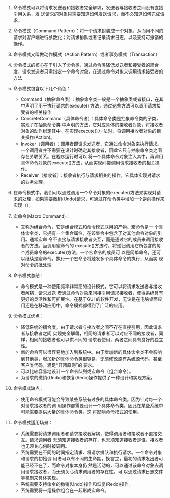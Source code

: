 1. 命令模式可以将请求发送者和接收者完全解耦，发送者与接收者之间没有直接引用关系，发 送请求的对象只需要知道如何发送请求，而不必知道如何完成请求。

2. 命令模式（Command Pattern）：将一个请求封装成一个对象，从而用不同的请求对客户端进行参数化；对请求排队或者记录请求日志，以及支持可撤销的操作。

3. 命令模式又叫做动作模式（Action Pattern）或者事务模式（Transaction）

4. 命令模式的核心在于引入了命令类，通过命令类降低发送者和接受者的耦合度，请求发送者只需指定一个命令对象，在通过命令对象来调用请求接受者的方法

5. 命令模式包含以下几个角色：
    * Command（抽象命令类）：抽象命令类一般是一个抽象类或者接口，在其中声明了用于执行请求的execute() 方法，通过这些方法可以调用请求接受者的相关操作
    * ConcreteCommand（具体命令者）：具体命令类是抽象命令类的子类，实现了在抽象命令类 中声明的方法，它对应具体的接收者对象，将接收者对象的动作绑定其中。在实现execute()方 法时，将调用接收者对象的相关操作(Action)。
    * Invoker（调用者）：调用者即请求发送者，它通过命令对象来执行请求。一个调用者并不需要在设计时确定其接收者，因此它只与抽象命令类之间存在关联关系。在程序运行时可以 将一个具体命令对象注入其中，再调用具体命令对象的execute()方法，从而实现间接调用请求接收者的相关操作。
    * Receiver（接收者）：接收者执行与请求相关的操作，它具体实现对请求的业务处理。
    
6. 在命令模式中，我们可以通过调用一个命令对象的execute()方法来实现对请求的处理，如果需要撤销(Undo)请求，可通过在命令类中增加一个逆向操作来实现（）。

7. 宏命令(Macro Command)：
    * 又称为组合命令，它是组合模式和命令模式联用的产物。宏命令是一 个具体命令类，它拥有一个集合属性，在该集合中包含了对其他命令对象的引用。通常宏命 令不直接与请求接收者交互，而是通过它的成员来调用接收者的方法。当调用宏命令的 execute()方法时，将递归调用它所包含的每个成员命令的execute()方法，一个宏命令的成员可 以是简单命令，还可以继续是宏命令。执行一个宏命令将触发多个具体命令的执行，从而实 现对命令的批处理

8. 命令模式总结：
    * 命令模式是一种使用频率非常高的设计模式，它可以将请求发送者与接收者解耦，请求发送 者通过命令对象来间接引用请求接收者，使得系统具有更好的灵活性和可扩展性。在基于GUI 的软件开发，无论是在电脑桌面应用还是在移动应用中，命令模式都得到了广泛的应用。

9. 命令模式优点：
    * 降低系统的耦合度。由于请求者与接收者之间不存在直接引用，因此请求者与接收者之间 实现完全解耦，相同的请求者可以对应不同的接收者，同样，相同的接收者也可以供不同的 请求者使用，两者之间具有良好的独立性。
    * 新的命令可以很容易地加入到系统中。由于增加新的具体命令类不会影响到其他类，增加新的具体命令类很容易，无须修改原有系统源代码，甚至客户类代码，满足“开闭原则”的 要求。
    * 可以比较容易地设计一个命令队列或宏命令（组合命令）。
    * 为请求的撤销(Undo)和恢复(Redo)操作提供了一种设计和实现方案。
    
10. 命令模式缺点：
    * 使用命令模式可能会导致某些系统有过多的具体命令类。因为针对每一个对请求接收者的调 用操作都需要设计一个具体命令类，因此在某些系统中可能需要提供大量的具体命令类，这 将影响命令模式的使用。

11. 命令模式适用场景：
    * 系统需要将请求调用者和请求接收者解耦，使得调用者和接收者不直接交互。请求调用者 无须知道接收者的存在，也无须知道接收者是谁，接收者也无须关心何时被调用。 
    * 系统需要在不同的时间指定请求、将请求排队和执行请求。一个命令对象和请求的初始调 用者可以有不同的生命期，换言之，最初的请求发出者可能已经不在了，而命令对象本身仍 然是活动的，可以通过该命令对象去调用请求接收者，而无须关心请求调用者的存在性，可 以通过请求日志文件等机制来具体实现。 
    * 系统需要支持命令的撤销(Undo)操作和恢复(Redo)操作。 
    * 系统需要将一组操作组合在一起形成宏命令。